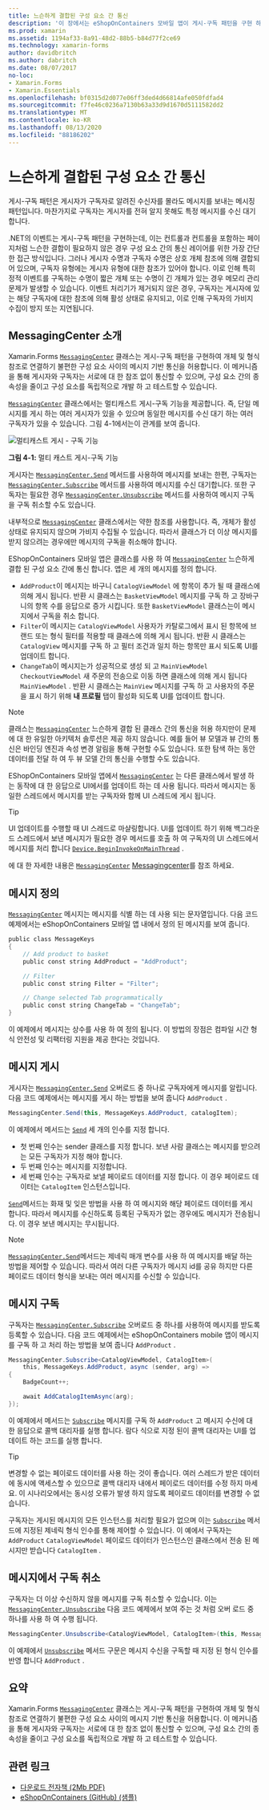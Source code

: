 ```yaml
---
title: 느슨하게 결합된 구성 요소 간 통신
description: '이 장에서는 eShopOnContainers 모바일 앱이 게시-구독 패턴을 구현 하는 방법에 대해 설명 합니다 .이 패턴을 사용 하면 개체 및 형식 참조로 쉽게 연결할 수 있는 구성 요소 간에 메시지 기반 통신이 가능 합니다. '
ms.prod: xamarin
ms.assetid: 1194af33-8a91-48d2-88b5-b84d77f2ce69
ms.technology: xamarin-forms
author: davidbritch
ms.author: dabritch
ms.date: 08/07/2017
no-loc:
- Xamarin.Forms
- Xamarin.Essentials
ms.openlocfilehash: bf0315d2d077e06ff3ded4d66814afe050fdfad4
ms.sourcegitcommit: f7fe46c0236a7130b63a33d9d1670d5111582dd2
ms.translationtype: MT
ms.contentlocale: ko-KR
ms.lasthandoff: 08/13/2020
ms.locfileid: "88186202"
---
```

# <a name="communicating-between-loosely-coupled-components"></a>느슨하게 결합된 구성 요소 간 통신

게시-구독 패턴은 게시자가 구독자로 알려진 수신자를 몰라도 메시지를 보내는 메시징 패턴입니다. 마찬가지로 구독자는 게시자를 전혀 알지 못해도 특정 메시지를 수신 대기합니다.

.NET의 이벤트는 게시-구독 패턴을 구현하는데, 이는 컨트롤과 컨트롤을 포함하는 페이지처럼 느슨한 결합이 필요하지 않은 경우 구성 요소 간의 통신 레이어를 위한 가장 간단한 접근 방식입니다. 그러나 게시자 수명과 구독자 수명은 상호 개체 참조에 의해 결합되어 있으며, 구독자 유형에는 게시자 유형에 대한 참조가 있어야 합니다. 이로 인해 특히 정적 이벤트를 구독하는 수명이 짧은 개체 또는 수명이 긴 개체가 있는 경우 메모리 관리 문제가 발생할 수 있습니다. 이벤트 처리기가 제거되지 않은 경우, 구독자는 게시자에 있는 해당 구독자에 대한 참조에 의해 활성 상태로 유지되고, 이로 인해 구독자의 가비지 수집이 방지 또는 지연됩니다.

## <a name="introduction-to-messagingcenter"></a>MessagingCenter 소개

Xamarin.Forms [`MessagingCenter`](xref:Xamarin.Forms.MessagingCenter) 클래스는 게시-구독 패턴을 구현하여 개체 및 형식 참조로 연결하기 불편한 구성 요소 사이의 메시지 기반 통신을 허용합니다. 이 메커니즘을 통해 게시자와 구독자는 서로에 대 한 참조 없이 통신할 수 있으며, 구성 요소 간의 종속성을 줄이고 구성 요소를 독립적으로 개발 하 고 테스트할 수 있습니다.

[`MessagingCenter`](xref:Xamarin.Forms.MessagingCenter) 클래스에서는 멀티캐스트 게시-구독 기능을 제공합니다. 즉, 단일 메시지를 게시 하는 여러 게시자가 있을 수 있으며 동일한 메시지를 수신 대기 하는 여러 구독자가 있을 수 있습니다. 그림 4-1에서는이 관계를 보여 줍니다.

![멀티캐스트 게시 - 구독 기능](communicating-between-loosely-coupled-components-images/messagingcenter.png)

**그림 4-1:** 멀티 캐스트 게시-구독 기능

게시자는 [`MessagingCenter.Send`](xref:Xamarin.Forms.MessagingCenter.Send*) 메서드를 사용하여 메시지를 보내는 한편, 구독자는 [`MessagingCenter.Subscribe`](xref:Xamarin.Forms.MessagingCenter.Subscribe*) 메서드를 사용하여 메시지를 수신 대기합니다. 또한 구독자는 필요한 경우 [`MessagingCenter.Unsubscribe`](xref:Xamarin.Forms.MessagingCenter.Unsubscribe*) 메서드를 사용하여 메시지 구독을 구독 취소할 수도 있습니다.

내부적으로 [`MessagingCenter`](xref:Xamarin.Forms.MessagingCenter) 클래스에서는 약한 참조를 사용합니다. 즉, 개체가 활성 상태로 유지되지 않으며 가비지 수집될 수 있습니다. 따라서 클래스가 더 이상 메시지를 받지 않으려는 경우에만 메시지의 구독을 취소해야 합니다.

EShopOnContainers 모바일 앱은 클래스를 사용 하 여 [`MessagingCenter`](xref:Xamarin.Forms.MessagingCenter) 느슨하게 결합 된 구성 요소 간에 통신 합니다. 앱은 세 개의 메시지를 정의 합니다.

- `AddProduct`이 메시지는 바구니 `CatalogViewModel` 에 항목이 추가 될 때 클래스에 의해 게시 됩니다. 반환 시 클래스는 `BasketViewModel` 메시지를 구독 하 고 장바구니의 항목 수를 응답으로 증가 시킵니다. 또한 `BasketViewModel` 클래스는이 메시지에서 구독을 취소 합니다.
- `Filter`이 메시지는 `CatalogViewModel` 사용자가 카탈로그에서 표시 된 항목에 브랜드 또는 형식 필터를 적용할 때 클래스에 의해 게시 됩니다. 반환 시 클래스는 `CatalogView` 메시지를 구독 하 고 필터 조건과 일치 하는 항목만 표시 되도록 UI를 업데이트 합니다.
- `ChangeTab`이 메시지는가 성공적으로 생성 되 고 `MainViewModel` `CheckoutViewModel` 새 주문의 전송으로 이동 하면 클래스에 의해 게시 됩니다 `MainViewModel` . 반환 시 클래스는 `MainView` 메시지를 구독 하 고 사용자의 주문을 표시 하기 위해 **내 프로필** 탭이 활성화 되도록 UI를 업데이트 합니다.

> [!NOTE]
> 클래스는 [`MessagingCenter`](xref:Xamarin.Forms.MessagingCenter) 느슨하게 결합 된 클래스 간의 통신을 허용 하지만이 문제에 대 한 유일한 아키텍처 솔루션은 제공 하지 않습니다. 예를 들어 뷰 모델과 뷰 간의 통신은 바인딩 엔진과 속성 변경 알림을 통해 구현할 수도 있습니다. 또한 탐색 하는 동안 데이터를 전달 하 여 두 뷰 모델 간의 통신을 수행할 수도 있습니다.

EShopOnContainers 모바일 앱에서 [`MessagingCenter`](xref:Xamarin.Forms.MessagingCenter) 는 다른 클래스에서 발생 하는 동작에 대 한 응답으로 UI에서를 업데이트 하는 데 사용 됩니다. 따라서 메시지는 동일한 스레드에서 메시지를 받는 구독자와 함께 UI 스레드에 게시 됩니다.

> [!TIP]
> UI 업데이트를 수행할 때 UI 스레드로 마샬링합니다. UI를 업데이트 하기 위해 백그라운드 스레드에서 보낸 메시지가 필요한 경우 메서드를 호출 하 여 구독자의 UI 스레드에서 메시지를 처리 합니다 [`Device.BeginInvokeOnMainThread`](xref:Xamarin.Forms.Device.BeginInvokeOnMainThread(System.Action)) .

에 대 한 자세한 내용은 [`MessagingCenter`](xref:Xamarin.Forms.MessagingCenter) [Messagingcenter](~/xamarin-forms/app-fundamentals/messaging-center.md)를 참조 하세요.

## <a name="defining-a-message"></a>메시지 정의

[`MessagingCenter`](xref:Xamarin.Forms.MessagingCenter) 메시지는 메시지를 식별 하는 데 사용 되는 문자열입니다. 다음 코드 예제에서는 eShopOnContainers 모바일 앱 내에서 정의 된 메시지를 보여 줍니다.

```csharp
public class MessageKeys  
{  
    // Add product to basket  
    public const string AddProduct = "AddProduct";  

    // Filter  
    public const string Filter = "Filter";  

    // Change selected Tab programmatically  
    public const string ChangeTab = "ChangeTab";  
}
```

이 예제에서 메시지는 상수를 사용 하 여 정의 됩니다. 이 방법의 장점은 컴파일 시간 형식 안전성 및 리팩터링 지원을 제공 한다는 것입니다.

## <a name="publishing-a-message"></a>메시지 게시

게시자는 [`MessagingCenter.Send`](xref:Xamarin.Forms.MessagingCenter.Send*) 오버로드 중 하나로 구독자에게 메시지를 알립니다. 다음 코드 예제에서는 메시지를 게시 하는 방법을 보여 줍니다 `AddProduct` .

```csharp
MessagingCenter.Send(this, MessageKeys.AddProduct, catalogItem);
```

이 예제에서 메서드는 [`Send`](xref:Xamarin.Forms.MessagingCenter.Send*) 세 개의 인수를 지정 합니다.

- 첫 번째 인수는 sender 클래스를 지정 합니다. 보낸 사람 클래스는 메시지를 받으려는 모든 구독자가 지정 해야 합니다.
- 두 번째 인수는 메시지를 지정합니다.
- 세 번째 인수는 구독자로 보낼 페이로드 데이터를 지정 합니다. 이 경우 페이로드 데이터는 `CatalogItem` 인스턴스입니다.

[`Send`](xref:Xamarin.Forms.MessagingCenter.Send*)메서드는 화재 및 잊은 방법을 사용 하 여 메시지와 해당 페이로드 데이터를 게시 합니다. 따라서 메시지를 수신하도록 등록된 구독자가 없는 경우에도 메시지가 전송됩니다. 이 경우 보낸 메시지는 무시됩니다.

> [!NOTE]
> [`MessagingCenter.Send`](xref:Xamarin.Forms.MessagingCenter.Send*)메서드는 제네릭 매개 변수를 사용 하 여 메시지를 배달 하는 방법을 제어할 수 있습니다. 따라서 여러 다른 구독자가 메시지 id를 공유 하지만 다른 페이로드 데이터 형식을 보내는 여러 메시지를 수신할 수 있습니다.

## <a name="subscribing-to-a-message"></a>메시지 구독

구독자는 [`MessagingCenter.Subscribe`](xref:Xamarin.Forms.MessagingCenter.Subscribe*) 오버로드 중 하나를 사용하여 메시지를 받도록 등록할 수 있습니다. 다음 코드 예제에서는 eShopOnContainers mobile 앱이 메시지를 구독 하 고 처리 하는 방법을 보여 줍니다 `AddProduct` .

```csharp
MessagingCenter.Subscribe<CatalogViewModel, CatalogItem>(  
    this, MessageKeys.AddProduct, async (sender, arg) =>  
{  
    BadgeCount++;  

    await AddCatalogItemAsync(arg);  
});
```

이 예제에서 메서드는 [`Subscribe`](xref:Xamarin.Forms.MessagingCenter.Subscribe*) 메시지를 구독 하 `AddProduct` 고 메시지 수신에 대 한 응답으로 콜백 대리자를 실행 합니다. 람다 식으로 지정 된이 콜백 대리자는 UI를 업데이트 하는 코드를 실행 합니다.

> [!TIP]
> 변경할 수 없는 페이로드 데이터를 사용 하는 것이 좋습니다. 여러 스레드가 받은 데이터에 동시에 액세스할 수 있으므로 콜백 대리자 내에서 페이로드 데이터를 수정 하지 마세요. 이 시나리오에서는 동시성 오류가 발생 하지 않도록 페이로드 데이터를 변경할 수 없습니다.

구독자는 게시된 메시지의 모든 인스턴스를 처리할 필요가 없으며 이는 [`Subscribe`](xref:Xamarin.Forms.MessagingCenter.Subscribe*) 메서드에 지정된 제네릭 형식 인수를 통해 제어할 수 있습니다. 이 예에서 구독자는 `AddProduct` `CatalogViewModel` 페이로드 데이터가 인스턴스인 클래스에서 전송 된 메시지만 받습니다 `CatalogItem` .

## <a name="unsubscribing-from-a-message"></a>메시지에서 구독 취소

구독자는 더 이상 수신하지 않을 메시지를 구독 취소할 수 있습니다. 이는 [`MessagingCenter.Unsubscribe`](xref:Xamarin.Forms.MessagingCenter.Unsubscribe*) 다음 코드 예제에서 보여 주는 것 처럼 오버 로드 중 하나를 사용 하 여 수행 됩니다.

```csharp
MessagingCenter.Unsubscribe<CatalogViewModel, CatalogItem>(this, MessageKeys.AddProduct);
```

이 예제에서 [`Unsubscribe`](xref:Xamarin.Forms.MessagingCenter.Unsubscribe*) 메서드 구문은 메시지 수신을 구독할 때 지정 된 형식 인수를 반영 합니다 `AddProduct` .

## <a name="summary"></a>요약

Xamarin.Forms [`MessagingCenter`](xref:Xamarin.Forms.MessagingCenter) 클래스는 게시-구독 패턴을 구현하여 개체 및 형식 참조로 연결하기 불편한 구성 요소 사이의 메시지 기반 통신을 허용합니다. 이 메커니즘을 통해 게시자와 구독자는 서로에 대 한 참조 없이 통신할 수 있으며, 구성 요소 간의 종속성을 줄이고 구성 요소를 독립적으로 개발 하 고 테스트할 수 있습니다.

## <a name="related-links"></a>관련 링크

- [다운로드 전자책 (2Mb PDF)](https://aka.ms/xamarinpatternsebook)
- [eShopOnContainers (GitHub) (샘플)](https://github.com/dotnet-architecture/eShopOnContainers)

